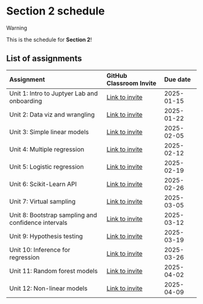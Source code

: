 # Section 2 schedule

> [!WARNING]  
> This is the schedule for **Section 2**!

## List of assignments

| **Assignment** | **GitHub Classroom Invite** | **Due date** |
|:--- |:--- |:--- |
| Unit 1: Intro to Juptyer Lab and onboarding | [Link to invite](https://classroom.github.com/a/Dxc9IPVh) | 2025-01-15 |
| Unit 2: Data viz and wrangling | [Link to invite](https://classroom.github.com/a/66chhHT6) | 2025-01-22 |
| Unit 3: Simple linear models | [Link to invite](https://classroom.github.com/a/G1ZR1_Fw) | 2025-02-05 |
| Unit 4: Multiple regression | [Link to invite](https://classroom.github.com/a/Q8EN-08y)| 2025-02-12|
| Unit 5: Logistic regression | [Link to invite](https://classroom.github.com/a/wkiS_LbP)| 2025-02-19 |
| Unit 6: Scikit-Learn API | [Link to invite](https://classroom.github.com/a/COgBDpDy) | 2025-02-26 |
| Unit 7: Virtual sampling | [Link to invite](https://classroom.github.com/a/5ZZVuKeZ) | 2025-03-05 |
| Unit 8: Bootstrap sampling and confidence intervals  | [Link to invite](https://classroom.github.com/a/HS-QZSv3) | 2025-03-12 |
| Unit 9: Hypothesis testing | [Link to invite](https://classroom.github.com/a/EJitfxf5) | 2025-03-19 |
| Unit 10: Inference for regression | [Link to invite](https://classroom.github.com/a/5tv7c1K8) | 2025-03-26 | 
| Unit 11: Random forest models | [Link to invite](https://classroom.github.com/a/_VbJ0ycN) | 2025-04-02 |
| Unit 12: Non-linear models | [Link to invite](https://classroom.github.com/a/9aLiNwWS) | 2025-04-09 |
<!-- start of comment
| Unit 13: Evaluating model performance| [Link to invite](https://classroom.github.com/a/n5emsmVg) | 2025-04-13 |

end of comment -->
